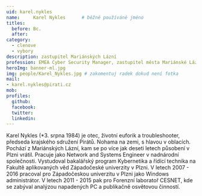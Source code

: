 ```yaml
---
uid: karel.nykles
name:     Karel Nykles  	# běžně používáné jméno
titles:
  before: Bc.
  after:
category:
  - clenove
  - vybory
description: zastupitel Mariánských Lázní
profession: EMEA Cyber Security Manager, zastupitel města Mariánské Lázně
heroImg: banner-ml.jpg
img: people/Karel_Nykles.jpg # zakomentuj radek dokud není fotka
mail:
- karel.nykles@pirati.cz
mob:
profiles:
  github:
  facebook:
  twitter:
  linkedin:
---
```


Karel Nykles (*3. srpna 1984) je otec, životní euforik a troubleshooter, předseda krajského sdružení Pirátů. 
Nohama na zemi, s hlavou v oblacích.
Pochází z Mariánských Lázní, kam se po více jak deseti letech působení v Plzni vrátil. Pracuje jako Network and Systems Engineer 
v nadnárodní společnosti.
Vystudoval bakalářský program Kybernetika a řídící technika na Fakultě aplikovaných věd Západočeské univerzity v Plzni.
V letech 2007 - 2016 pracoval pro Západočeskou univerzitu v Plzni jako Windows administrátor. V letech 2011 - 2015 pak 
pro Forenzní laboratoř CESNET, kde se zabýval analýzou napadených PC a publikačně osvětovou činností.
